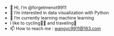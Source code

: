 - 👋 Hi, I’m @forgetmenot9911
- 👀 I’m interested in data visualization with Python
- 🌱 I’m currently learning machine learning
- I like to cycling🚴🏻 and traveling🎒
- 📫 How to reach me : wangyc9911@163.com

<!---
forgetmenot9911/forgetmenot9911 is a ✨ special ✨ repository because its `README.md` (this file) appears on your GitHub profile.
You can click the Preview link to take a look at your changes.
--->
